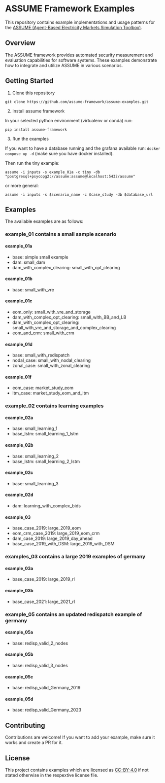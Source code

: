 # ASSUME Framework Examples

This repository contains example implementations and usage patterns for the [ASSUME (Agent-Based Electricity Markets Simulation Toolbox)](https://github.com/assume-framework/assume).

## Overview

The ASSUME framework provides automated security measurement and evaluation capabilities for software systems. These examples demonstrate how to integrate and utilize ASSUME in various scenarios.

## Getting Started

1. Clone this repository

`git clone https://github.com/assume-framework/assume-examples.git`


2. Install assume framework

In your selected python environment (virtualenv or conda) run:

`pip install assume-framework`

3. Run the examples

If you want to have a database running and the grafana available run: `docker compose up -d` (make sure you have docker installed).

Then run the tiny example:

`assume -i inputs -s example_01a -c tiny -db "postgresql+psycopg2://assume:assume@localhost:5432/assume"`

or more general:

`assume -i inputs -s $scenario_name -c $case_study -db $database_url`

## Examples

The available examples are as follows:

### example_01 contains a small sample scenario

#### example_01a
* base: simple small example
* dam: small_dam
* dam_with_complex_clearing: small_with_opt_clearing

#### example_01b
* base: small_with_vre

#### example_01c
* eom_only: small_with_vre_and_storage
* dam_with_complex_opt_clearing: small_with_BB_and_LB
* dam_with_complex_opt_clearing: small_with_vre_and_storage_and_complex_clearing
* eom_and_crm: small_with_crm

#### example_01d
* base: small_with_redispatch
* nodal_case: small_with_nodal_clearing
* zonal_case: small_with_zonal_clearing

#### example_01f
* eom_case: market_study_eom
* ltm_case: market_study_eom_and_ltm

### example_02 contains learning examples

#### example_02a
* base: small_learning_1
* base_lstm: small_learning_1_lstm

#### example_02b
* base: small_learning_2
* base_lstm: small_learning_2_lstm

#### example_02c
* base: small_learning_3

#### example_02d
* dam: learning_with_complex_bids

#### example_03
* base_case_2019: large_2019_eom
* eom_crm_case_2019: large_2019_eom_crm
* dam_case_2019: large_2019_day_ahead
* base_case_2019_with_DSM: large_2019_with_DSM

### examples_03 contains a large 2019 examples of germany

#### example_03a
* base_case_2019: large_2019_rl

#### example_03b
* base_case_2021: large_2021_rl

### example_05 contains an updated redispatch example of germany

#### example_05a
* base: redisp_valid_2_nodes

#### example_05b
* base: redisp_valid_3_nodes

#### example_05c
* base: redisp_valid_Germany_2019

#### example_05d
* base: redisp_valid_Germany_2023

## Contributing

Contributions are welcome! If you want to add your example, make sure it works and create a PR for it.

## License

This project contains examples which are licensed as [CC-BY-4.0](https://spdx.org/licenses/CC-BY-4.0.html) if not stated otherwise in the respextive license file.
